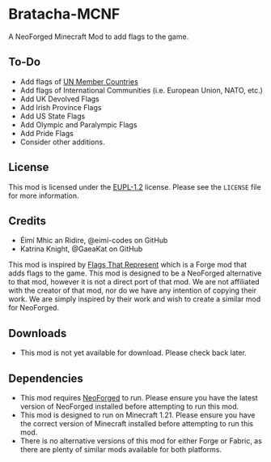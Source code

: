 # Bratacha-MCNF
A NeoForged Minecraft Mod to add flags to the game.

## To-Do

- Add flags of [UN Member Countries](https://www.un.org/en/about-us/member-states)
- Add flags of International Communities (i.e. European Union, NATO, etc.)
- Add UK Devolved Flags
- Add Irish Province Flags
- Add US State Flags
- Add Olympic and Paralympic Flags
- Add Pride Flags
- Consider other additions.

## License

This mod is licensed under the [EUPL-1.2](https://opensource.org/licenses/EUPL-1.2) license. Please see the `LICENSE` file for more information.

## Credits

- Éimí Mhic an Ridire, @eimi-codes on GitHub
- Katrina Knight, @GaeaKat on GitHub

This mod is inspired by [Flags That Represent](https://www.curseforge.com/minecraft/mc-mods/flags-that-represent) which is a Forge mod that adds flags to the game. This mod is designed to be a NeoForged alternative to that mod, however it is not a direct port of that mod. We are not affiliated with the creator of that mod, nor do we have any intention of copying their work. We are simply inspired by their work and wish to create a similar mod for NeoForged.

## Downloads

- This mod is not yet available for download. Please check back later.

## Dependencies

- This mod requires [NeoForged]() to run. Please ensure you have the latest version of NeoForged installed before attempting to run this mod.
- This mod is designed to run on Minecraft 1.21. Please ensure you have the correct version of Minecraft installed before attempting to run this mod.
- There is no alternative versions of this mod for either Forge or Fabric, as there are plenty of similar mods available for both platforms.
